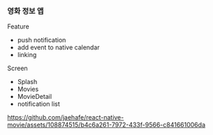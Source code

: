 ### 영화 정보 앱

Feature
- push notification
- add event to native calendar
- linking

Screen
- Splash
- Movies
- MovieDetail
- notification list


https://github.com/jaehafe/react-native-movie/assets/108874515/b4c6a261-7972-433f-9566-c841661006da


